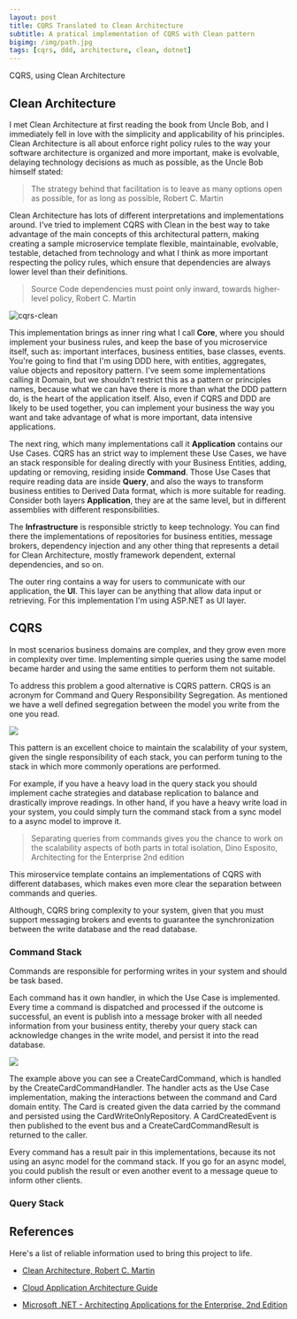 ```yaml
---
layout: post
title: CQRS Translated to Clean Architecture
subtitle: A pratical implementation of CQRS with Clean pattern
bigimg: /img/path.jpg
tags: [cqrs, ddd, architecture, clean, dotnet]
---
```


CQRS, using Clean Architecture

## Clean Architecture

I met Clean Architecture at first reading the book from Uncle Bob, and I immediately fell in love with the simplicity and applicability of his principles. Clean Architecture is all about enforce right policy rules to the way your software architecture is organized and more important, make is evolvable, delaying technology decisions as much as possible, as the Uncle Bob himself stated:   

>The strategy behind that facilitation is to leave as many options open as possible, for as long as possible, Robert C. Martin

Clean Architecture has lots of different interpretations and implementations around. I've tried to implement CQRS with Clean in the best way to take advantage of the main concepts of this architectural pattern, making creating a sample microservice template flexible, maintainable, evolvable, testable, detached from technology and what I think as more important respecting the policy rules, which ensure that dependencies are always lower level than their definitions.

>Source Code dependencies must point only inward, towards higher-level policy, Robert C. Martin

![cqrs-clean](https://github.com/fals/cqrs-clean-eventual-consistency/blob/master/docs/cqrs-clean.png)

This implementation brings as inner ring what I call **Core**, where you should implement your business rules, and keep the base of you microservice itself, such as: important interfaces, business entities, base classes, events. You're going to find that I'm using DDD here, with entities, aggregates, value objects and repository pattern. I've seem some implementations calling it Domain, but we shouldn't restrict this as a pattern or principles names, because what we can have there is more than what the DDD pattern do, is the heart of the application itself. Also, even if CQRS and DDD are likely to be used together, you can implement your business the way you want and take advantage of what is more important, data intensive applications.

The next ring, which many implementations call it **Application** contains our Use Cases. CQRS has an strict way to implement these Use Cases, we have an stack responsible for dealing directly with your Business Entities, adding, updating or removing, residing inside **Command**. Those Use Cases that require reading data are inside **Query**, and also the ways to transform business entities to Derived Data format, which is more suitable for reading. Consider both layers **Application**, they are at the same level, but in different assemblies with different responsibilities. 

The **Infrastructure** is responsible strictly to keep technology. You can find there the implementations of repositories for business entities, message brokers, dependency injection and any other thing that represents a detail for Clean Architecture, mostly framework dependent, external dependencies, and so on.

The outer ring contains a way for users to communicate with our application, the **UI**. This layer can be anything that allow data input or retrieving. For this implementation I'm using ASP.NET as UI layer.

## CQRS

In most scenarios business domains are complex, and they grow even more in complexity over time. Implementing simple queries using the same model became harder and using the same entities to perform them not suitable. 

To address this problem a good alternative is CQRS pattern. CRQS is an acronym for Command and Query Responsibility Segregation. As mentioned we have a well defined segregation between the model you write from the one you read.

![](https://github.com/fals/cqrs-clean-eventual-consistency/blob/master/docs/docs/cqrs_layer_diagram.png)

This pattern is an excellent choice to maintain the scalability of your system, given the single responsibility of each stack, you can perform tuning to the stack in which more commonly operations are performed. 

For example, if you have a heavy load in the query stack you should implement cache strategies and database replication to balance and drastically improve readings. In other hand, if you have a heavy write load in your system, you could simply turn the command stack from a sync model to a async model to improve it.

> Separating queries from commands gives you the chance to work on the scalability aspects of both
> parts in total isolation, Dino Esposito, Architecting for the Enterprise 2nd edition

This miroservice template contains an implementations of CQRS with different databases, which makes even more clear the separation between commands and queries.

Although, CQRS bring complexity to your system, given that you must support messaging brokers and events to guarantee the synchronization between the write database and the read database.

### Command Stack

Commands are responsible for performing writes in your system and should be task based.  

Each command has it own handler, in which the Use Case is implemented. Every time a command is dispatched and processed if the outcome is successful, an event is publish into a message broker with all needed information from your business entity, thereby your query stack can acknowledge changes in the write model, and persist it into the read database.

![](https://github.com/fals/cqrs-clean-eventual-consistency/blob/master/docs/docs/create_card_interaction.png)

The example above you can see a CreateCardCommand, which is handled by the CreateCardCommandHandler. The handler acts as the Use Case implementation, making the interactions between the command and Card domain entity. The Card is created given the data carried by the command and persisted using the CardWriteOnlyRepository. A CardCreatedEvent is then published to the event bus and a CreateCardCommandResult is returned to the caller.

Every command has a result pair in this implementations, because its not using an async model for the command stack. If you go for an async model, you could publish the result or even another event to a message queue to inform other clients.

### Query Stack

## References

Here's a list of reliable information used to bring this project to life.

* <a href="https://www.amazon.com/Clean-Architecture-Craftsmans-Software-Structure/dp/0134494164" target="_blank">Clean Architecture, Robert C. Martin</a>

* <a href="https://azure.microsoft.com/en-us/campaigns/cloud-application-architecture-guide/" target="_blank">Cloud Application Architecture Guide</a>

* <a href="https://www.microsoftpressstore.com/store/microsoft-.net-architecting-applications-for-the-enterprise-9780735685352" target="_blank">Microsoft .NET - Architecting Applications for the Enterprise, 2nd Edition</a>

